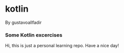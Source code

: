 # kotlin
  By gustavoallfadir
  
### Some Kotlin excercises
  Hi, this is just a personal learning repo. Have a nice day!
